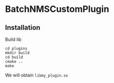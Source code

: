 # BatchNMSCustomPlugin

## Installation

Build lib
``` terminal
cd plugins
mkdir build
cd build
cmake ..
make
```

We will obtain `libmy_plugin.so`